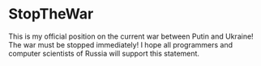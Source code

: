 # StopTheWar

This is my official position on the current war between Putin and Ukraine! The war must be stopped immediately! I hope all programmers and computer scientists of Russia will support this statement.
